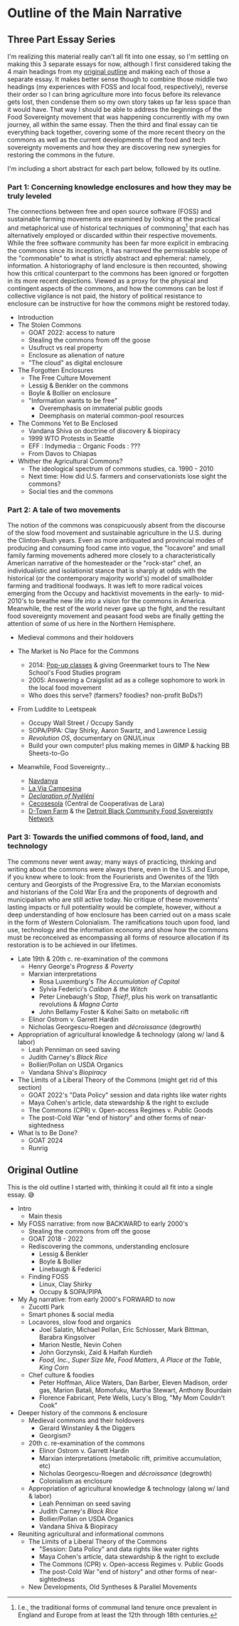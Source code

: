 # Outline of the Main Narrative
## Three Part Essay Series
I'm realizing this material really can't all fit into one essay, so I'm settling
on making this 3 separate essays for now, although I first considered taking the
4 main headings from my [original outline](#old-outline) and making each of
those a separate essay. It makes better sense though to combine those middle two
headings (my experiences with FOSS and local food, respectively), reverse their
order so I can bring agriculture more into focus before its relevance gets lost,
then condense them so my own story takes up far less space than it would have.
That way I should be able to address the beginnings of the Food Sovereignty
movement that was happening concurrently with my own journey, all within the
same essay. Then the third and final essay can tie everything back together,
covering some of the more recent theory on the commons as well as the current
developments of the food and tech sovereignty movements and how they are
discovering new synergies for restoring the commons in the future.

I'm including a short abstract for each part below, followed by its outline.

### Part 1: Concerning knowledge enclosures and how they may be truly leveled
The connections between free and open source software (FOSS) and sustainable
farming movements are examined by looking at the practical and metaphorical use
of historical techniques of commoning[^commoning] that each has alternatively
employed or discarded within their respective movements. While the free software
community has been far more explicit in embracing the commons since its
inception, it has narrowed the permissable scope of the "commonable" to what is
strictly abstract and ephemeral: namely, information. A historiography of land
enclosure is then recounted, showing how this critical counterpart to the
commons has been ignored or forgotten in its more recent depictions. Viewed as a
proxy for the physical and contingent aspects of the commons, and how the
commons can be lost if collective vigilance is not paid, the history of
political resistance to enclosure can be instructive for how the commons might
be restored today.

[^commoning]: I.e., the traditional forms of communal land tenure once
    prevalent in England and Europe from at least the 12th through 18th
    centuries.

- Introduction
- The Stolen Commons
  - GOAT 2022: access to nature
  - Stealing the commons from off the goose
  - Usufruct vs real property
  - Enclosure as alienation of nature
  - "The cloud" as digital enclosure
- The Forgotten Enclosures
  - The Free Culture Movement
  - Lessig & Benkler on the commons
  - Boyle & Bollier on enclosure
  - "Information wants to be free"
    - Overemphasis on immaterial public goods
    - Deemphasis on material common-pool resources
- The Commons Yet to Be Enclosed
  - Vandana Shiva on doctrine of discovery & biopiracy
  - 1999 WTO Protests in Seattle
  - EFF : Indymedia :: Organic Foods : ???
  - From Davos to Chiapas
- Whither the Agricultural Commons?
  - The ideological spectrum of commons studies, ca. 1990 - 2010
  - Next time: How did U.S. farmers and conservationists lose sight the commons?
  - Social ties and the commons

### Part 2: A tale of two movements
The notion of the commons was conspicuously absent from the discourse of the
slow food movement and sustainable agriculture in the U.S. during the
Clinton-Bush years. Even as more antiquated and provincial modes of producing
and consuming food came into vogue, the "locavore" and small family farming
movements adhered more closely to a characteristically American narrative of the
homesteader or the "rock-star" chef, an individualistic and isolationist stance
that is sharply at odds with the historical (or the contemporary majority
world's) model of smallholder farming and traditional foodways. It was left to
more radical voices emerging from the Occupy and hacktivist movements in the
early- to mid-2010's to breathe new life into a vision for the commons in
America. Meanwhile, the rest of the world never gave up the fight, and the
resultant food sovereignty movement and peasant food webs are finally getting
the attention of some of us here in the Northern Hemisphere.

  - Medieval commons and their holdovers

- The Market is No Place for the Commons
  - 2014: [Pop-up
    classes](https://www.ediblemanhattan.com/uncategorized/brain-food/) & giving
    Greenmarket tours to The New School's Food Studies program
  - 2005: Answering a Craigslist ad as a college sophomore to work in the local
    food movement
  - Who does this serve? (farmers? foodies? non-profit BoDs?)
- From Luddite to Leetspeak
  - Occupy Wall Street / Occupy Sandy
  - SOPA/PIPA: Clay Shirky, Aaron Swartz, and Lawrence Lessig
  - _Revolution OS_, documentary on GNU/Linux
  - Build your own computer! plus making memes in GIMP & hacking BB Sheets-to-Go
- Meanwhile, Food Sovereignty...
  - [Navdanya](https://www.navdanya.org/)
  - [La Via Campesina](https://viacampesina.org)
  - [_Declaration of
    Nyéléni_](https://nyeleni.org/en/international-food-sov-movement/)
  - [Cecosesola](https://www.bollier.org/blog/cecosesola-venezuela-wins-right-livelihood-award)
    (Central de Cooperativas de Lara)
  - [D-Town Farm](https://www.dbcfsn.org/dtownfarm) & the [Detroit Black
    Community Food Sovereignty
    Network](https://www.dbcfsn.org/detroitfoodcommons)

### Part 3: Towards the unified commons of food, land, and technology
The commons never went away; many ways of practicing, thinking and writing about
the commons were always there, even in the U.S. and Europe, if you knew where to
look: from the Fourierists and Owenites of the 19th century and Georgists of the
Progressive Era, to the Marxian economists and historians of the Cold War Era
and the proponents of degrowth and municipalism who are still active today. No
critique of these movements' lasting impacts or full potentiality would be
complete, however, without a deep understanding of how enclosure has been
carried out on a mass scale in the form of Western Colonialism. The
ramifications touch upon food, land use, technology and the information economy
and show how the commons must be reconceived as encompassing all forms of
resource allocation if its restoration is to be achieved in our lifetimes.

- Late 19th & 20th c. re-examination of the commons
  - Henry George's _Progress & Poverty_
  - Marxian interpretations
    - Rosa Luxemburg's _The Accumulation of Capital_
    - Sylvia Federici's _Caliban & the Witch_
    - Peter Linebaugh's _Stop, Thief!_, plus his work on transatlantic
      revolutions & _Magna Carta_
    - John Bellamy Foster & Kohei Saito on metabolic rift
  - Elinor Ostrom v. Garrett Hardin
  - Nicholas Georgescu-Roegen and _décroissance_ (degrowth)
- Appropriation of agricultural knowledge & technology (along w/ land & labor)
  - Leah Penniman on seed saving
  - Judith Carney's _Black Rice_
  - Bollier/Pollan on USDA Organics
  - Vandana Shiva's _Biopiracy_
- The Limits of a Liberal Theory of the Commons (might get rid of this section)
  - GOAT 2022's "Data Policy" session and data rights like water rights
  - Maya Cohen's article, data stewardship & the right to exclude
  - The Commons (CPR) v. Open-access Regimes v. Public Goods
  - The post-Cold War "end of history" and other forms of near-sightedness
- What Is to Be Done?
  - GOAT 2024
  - Runrig

## Original Outline
This is the old outline I started with, thinking it could all fit into a single
essay. 😅

- Intro
  - Main thesis
- My FOSS narrative: from now BACKWARD to early 2000's
  - Stealing the commons from off the goose
  - GOAT 2018 - 2022
  - Rediscovering the commons, understanding enclosure
    - Lessig & Benkler
    - Boyle & Bollier
    - Linebaugh & Federici
  - Finding FOSS
    - Linux, Clay Shirky
    - Occupy & SOPA/PIPA
- My Ag narrative: from early 2000's FORWARD to now
  - Zucotti Park
  - Smart phones & social media
  - Locavores, slow food and organics
    - Joel Salatin, Michael Pollan, Eric Schlosser, Mark Bittman, Barabra
      Kingsolver
    - Marion Nestle, Nevin Cohen
    - John Gorzynski, Zaid & Haifah Kurdieh
    - _Food, Inc._, _Super Size Me_, _Food Matters_, _A Place at the Table_,
      _King Corn_
  - Chef culture & foodies
    - Peter Hoffman, Alice Waters, Dan Barber, Eleven Madison, order gas, Marion
      Batali, Momofuku, Martha Stewart, Anthony Bourdain
    - Florence Fabricant, Pete Wells, Lucy's Blog, "My Mom Couldn't Cook"
- Deeper history of the commons & enclosure
  - Medieval commons and their holdovers
    - Gerard Winstanley & the Diggers
    - Georgism?
  - 20th c. re-examination of the commons
    - Elinor Ostrom v. Garrett Hardin 
    - Marxian interpretations (metabolic rift, primitive accumulation, etc)
    - Nicholas Georgescu-Roegen and _décroissance_ (degrowth)
    - Colonialism as enclosure
  - Appropriation of agricultural knowledge & technology (along w/ land & labor)
    - Leah Penniman on seed saving
    - Judith Carney's _Black Rice_
    - Bollier/Pollan on USDA Organics
    - Vandana Shiva & Biopiracy
- Reuniting agricultural and informational commons
  - The Limits of a Liberal Theory of the Commons
    - "Session: Data Policy" and data rights like water rights
    - Maya Cohen's article, data stewardship & the right to exclude
    - The Commons (CPR) v. Open-access Regimes v. Public Goods
    - The post-Cold War "end of history" and other forms of near-sightedness
  - New Developments, Old Syntheses & Parallel Movements

